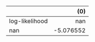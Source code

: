 |                |        (0) |
|:---------------|-----------:|
| log-likelihood | nan        |
| nan            |  -5.076552 |